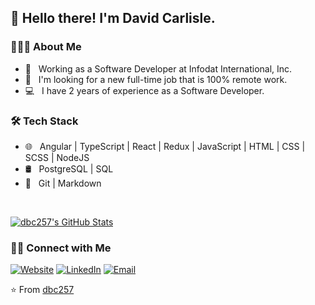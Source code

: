 <h2> 👋 Hello there! I'm David Carlisle.</h2>

<h3> 👨🏻‍💻 About Me </h3>

- 💼 &nbsp; Working as a Software Developer at Infodat International, Inc.
- 🌱 &nbsp; I'm looking for a new full-time job that is 100% remote work.
- 💻 &nbsp; I have 2 years of experience as a Software Developer. 


<h3>🛠 Tech Stack</h3>

- 🌐 &nbsp; Angular | TypeScript | React | Redux | JavaScript | HTML | CSS | SCSS | NodeJS
- 🛢 &nbsp; PostgreSQL | SQL
- 🔧 &nbsp; Git | Markdown


<br/>

[![dbc257's GitHub Stats](https://github-readme-stats.vercel.app/api?username=dbc257&show_icons=true)](https://github.com/dbc257)

<h3> 🤝🏻 Connect with Me </h3>

<p>
<a href="https://www.davidcarlisle.me/" target-"_blank"><img alt="Website" src="https://img.shields.io/badge/Website-www.davidcarlisle.me/-blue?style=flat-square&logo=google-chrome"></a>
<a href="https://www.linkedin.com/in/dbc257/" target-"_blank"><img alt="LinkedIn" src="https://img.shields.io/badge/LinkedIn-David%20Carlisle%20-blue?style=flat-square&logo=linkedin"></a>
<a href="mailto:davidcarlisle100@gmail.com"><img alt="Email" src="https://img.shields.io/badge/Email-davidcarlisle100@gmail.com-blue?style=flat-square&logo=gmail"></a>
</p>

⭐️ From [dbc257](https://github.com/dbc257)


<!--
**dbc257/dbc257** is a ✨ _special_ ✨ repository because its `README.md` (this file) appears on your GitHub profile.
### Hi there 👋
 align="center"

Here are some ideas to get you started:
- 💻 &nbsp; Python 3
- 🌐 &nbsp; Angular | TypeScript | React | Redux | JavaScript | HTML | CSS | SCSS | Node.js
- 🔭 I’m currently working on ...
- 🌱 I’m currently learning ...
- 👯 I’m looking to collaborate on ...
- 🤔 I’m looking for help with ...
- 💬 Ask me about ...
- 📫 How to reach me: ...
- 😄 Pronouns: ...
- ⚡ Fun fact: ...
-->
